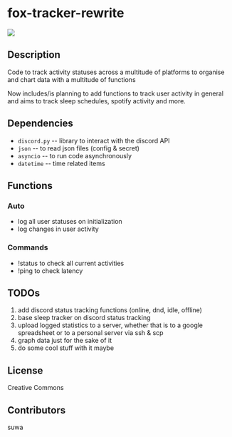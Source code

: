 # fox-tracker-rewrite
<img src="https://media.discordapp.net/attachments/777935642004553792/942833728672129094/senko_dub.png?width=1202&height=676">

## Description
Code to track activity statuses across a multitude of platforms to organise and chart data with a multitude of functions

Now includes/is planning to add functions to track user activity in general and aims to track sleep schedules, spotify activity and more.

## Dependencies

-   `discord.py`  -- library to interact with the discord API
-   `json`        -- to read json files (config & secret)
-   `asyncio`     -- to run code asynchronously 
-   `datetime`    -- time related items

## Functions

### Auto
- log all user statuses on initialization 
- log changes in user activity

### Commands
- !status to check all current activities
- !ping to check latency

## TODOs
1. add discord status tracking functions (online, dnd, idle, offline)
2. base sleep tracker on discord status tracking
3. upload logged statistics to a server, whether that is to a google spreadsheet or to a personal server via ssh & scp
4. graph data just for the sake of it
5. do some cool stuff with it maybe 

## License
Creative Commons

## Contributors
suwa
